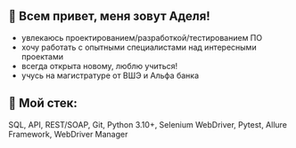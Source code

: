 ## 👋 Всем привет, меня зовут Аделя! 

- увлекаюсь проектированием/разработкой/тестированием ПО
- хочу работать с опытными специалистами над интересными проектами
- всегда открыта новому, люблю учиться!
- учусь на магистратуре от ВШЭ и Альфа банка


## 🔨 Мой стек:
SQL, API, REST/SOAP, Git, Python 3.10+, Selenium WebDriver, Pytest, Allure Framework, WebDriver Manager

